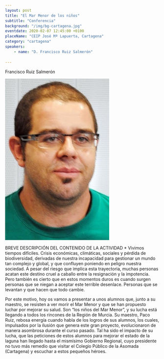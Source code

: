 ```yaml
---
layout: post
title: "El Mar Menor de los niños"
subtitle: "Conferencia"
background: "/img/bg-cartagena.jpg"
eventdate: 2020-02-07 12:45:00 +0100
placeName: "CEIP José Mª Lapuerta, Cartagena"
category: "cartagena"
speakers:
    - name: "D. Francisco Ruiz Salmerón"
   
---
```

Francisco Ruiz Salmerón  

![cartel](/img/posts/ruizsalmeron.jpg)  

 BREVE DESCRIPCIÓN DEL CONTENIDO DE LA ACTIVIDAD *
Vivimos tiempos difíciles. Crisis económicas, climáticas, sociales y pérdida de biodiversidad, derivadas de nuestra incapacidad para gestionar un mundo tan complejo y global, y que confluyen poniendo en peligro nuestra sociedad. A pesar del riesgo que implica esta trayectoria, muchas personas acatan este destino cruel a caballo entre la resignación y la impotencia. Pero también es cierto que en estos momentos duros es cuando surgen personas que se niegan a aceptar este terrible desenlace. Personas que se levantan y que hacen que todo cambie.

Por este motivo, hoy os vamos a presentar a unos alumnos que, junto a su maestro, se resisten a ver morir el Mar Menor y que se han propuesto luchar por mejorar su salud. Son “los niños del Mar Menor”, y su lucha está llegando a todos los rincones de la Región de Murcia. Su maestro, Paco Ruiz, rebosa energía cuando habla de los logros de sus alumnos, los cuales, impulsados por la ilusión que genera este gran proyecto, evolucionaron de manera asombrosa durante el curso pasado. Tal ha sido el impacto de su lucha, que las peticiones de estos alumnos para mejorar el estado de la laguna han llegado hasta el mismísimo Gobierno Regional, cuyo presidente no tuvo más remedio que visitar el Colegio Público de la Asomada (Cartagena) y escuchar a estos pequeños héroes.
